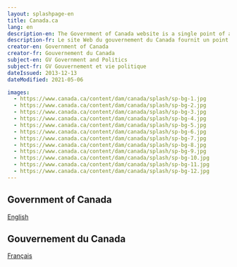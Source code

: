 ```yaml
---
layout: splashpage-en
title: Canada.ca
lang: en
description-en: The Government of Canada website is a single point of access to all programs, services, departments, ministries and organizations of the Government of Canada.
description-fr: Le site Web du gouvernement du Canada fournit un point d'accès complet à tous les programmes, services, départements, ministères et organismes du gouvernement du Canada.
creator-en: Government of Canada
creator-fr: Gouvernement du Canada
subject-en: GV Government and Politics
subject-fr: GV Gouvernement et vie politique
dateIssued: 2013-12-13
dateModified: 2021-05-06

images:
  - https://www.canada.ca/content/dam/canada/splash/sp-bg-1.jpg
  - https://www.canada.ca/content/dam/canada/splash/sp-bg-2.jpg
  - https://www.canada.ca/content/dam/canada/splash/sp-bg-3.jpg
  - https://www.canada.ca/content/dam/canada/splash/sp-bg-4.jpg
  - https://www.canada.ca/content/dam/canada/splash/sp-bg-5.jpg
  - https://www.canada.ca/content/dam/canada/splash/sp-bg-6.jpg
  - https://www.canada.ca/content/dam/canada/splash/sp-bg-7.jpg
  - https://www.canada.ca/content/dam/canada/splash/sp-bg-8.jpg
  - https://www.canada.ca/content/dam/canada/splash/sp-bg-9.jpg
  - https://www.canada.ca/content/dam/canada/splash/sp-bg-10.jpg
  - https://www.canada.ca/content/dam/canada/splash/sp-bg-11.jpg
  - https://www.canada.ca/content/dam/canada/splash/sp-bg-12.jpg
---
```

<div class="row">
	<section class="col-xs-6 text-right">
	  <h2 class="wb-inv">Government of Canada</h2>
	  <p><a href="../home/home-en.html" class="btn btn-primary">English</a></p>
	</section>
	<section class="col-xs-6" lang="fr">
	  <h2 class="wb-inv">Gouvernement du Canada</h2>
	  <p><a href="../home/home-fr.html" class="btn btn-primary">Français</a></p>
	</section>
</div>
